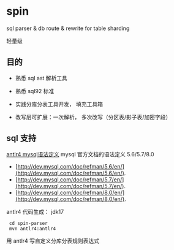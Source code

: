 # spin
sql parser &amp; db route &amp; rewrite for table sharding

轻量级

## 目的
- 熟悉 sql ast 解析工具
- 熟悉 sql92 标准
- 实践分库分表工具开发， 填充工具箱

- 改写层可扩展：一次解析， 多次改写（分区表/影子表/加密字段）


## sql 支持
[antlr4 mysql语法定义](https://github.com/susongyan/grammars-v4/tree/master/sql/mysql/Positive-Technologies)
mysql 官方文档的语法定义 5.6/5.7/8.0 
- [http://dev.mysql.com/doc/refman/5.6/en/](http://dev.mysql.com/doc/refman/5.6/en/).
- [http://dev.mysql.com/doc/refman/5.7/en/](http://dev.mysql.com/doc/refman/5.7/en/).
- [http://dev.mysql.com/doc/refman/8.0/en/](http://dev.mysql.com/doc/refman/8.0/en/).


antlr4 代码生成：
jdk17
```shell
 cd spin-parser
 mvn antlr4:antlr4
 ```

用 antlr4 写自定义分库分表规则表达式 
